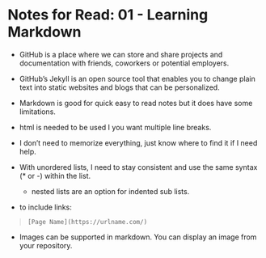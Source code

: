# Notes for Read: 01 - Learning Markdown

- GitHub is a place where we can store and share projects and documentation with friends, coworkers or potential employers.

- GitHub’s Jekyll is an open source tool that enables you to change plain text into static websites and blogs that can be personalized.

- Markdown is good for quick easy to read notes but it does have some limitations.

- html is needed to be used I you want multiple line breaks.

- I don’t need to memorize everything, just know where to find it if I need help.

- With unordered lists, I need to stay consistent and use the same syntax (* or -) within the list.

  - nested lists are an option for indented sub lists.
  
- to include links: 

> `[Page Name](https://urlname.com/)`

- Images can be supported in markdown.  You can display an image from your repository.

